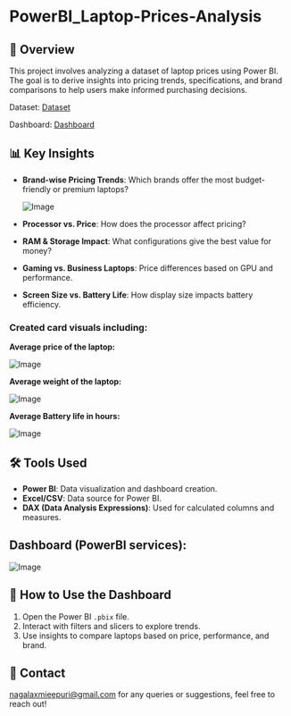 # PowerBI_Laptop-Prices-Analysis

## 📌 Overview
This project involves analyzing a dataset of laptop prices using Power BI. The goal is to derive insights into pricing trends, specifications, and brand comparisons to help users make informed purchasing decisions.

Dataset: <a href="https://www.kaggle.com/datasets/asinow/laptop-price-dataset">Dataset</a>

Dashboard: <a href="https://app.powerbi.com/groups/me/reports/936defb0-d087-4705-aa04-47f4cc7c7770?experience=power-bi">Dashboard</a>

## 📊 Key Insights
- **Brand-wise Pricing Trends**: Which brands offer the most budget-friendly or premium laptops?

  ![Image](https://github.com/user-attachments/assets/0fde9b8e-8c4f-4cab-bb7b-2396d39311db)
- **Processor vs. Price**: How does the processor affect pricing?
- **RAM & Storage Impact**: What configurations give the best value for money?
- **Gaming vs. Business Laptops**: Price differences based on GPU and performance.
- **Screen Size vs. Battery Life**: How display size impacts battery efficiency.
### Created card visuals including:
  **Average price of the laptop:**
  
  ![Image](https://github.com/user-attachments/assets/ad4006af-fe94-407d-96b0-48b6753a69be)

  **Average weight of the laptop:**

  ![Image](https://github.com/user-attachments/assets/3ca52110-47ed-4aa4-86d2-7fcc3b7fcff6)

  **Average Battery life in hours:**

  ![Image](https://github.com/user-attachments/assets/71a96cad-7cfc-42c3-8db7-3387959a5c67)

## 🛠️ Tools Used
- **Power BI**: Data visualization and dashboard creation.
- **Excel/CSV**: Data source for Power BI.
- **DAX (Data Analysis Expressions)**: Used for calculated columns and measures.

## Dashboard (PowerBI services):

![Image](https://github.com/user-attachments/assets/91503e25-a54f-4f07-a92c-0ffceabf28c2)

## 📌 How to Use the Dashboard
1. Open the Power BI `.pbix` file.
2. Interact with filters and slicers to explore trends.
3. Use insights to compare laptops based on price, performance, and brand.

## 📩 Contact
nagalaxmieepuri@gmail.com for any queries or suggestions, feel free to reach out!

